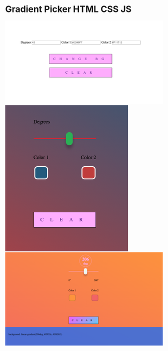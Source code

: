 # Gradient Picker HTML CSS JS

<img src="./img/design/screen1.png" alt="progress">
<img src="./img/design/screen2.png" alt="progress">
<img src="./img/design/screen3.png" alt="progress">
